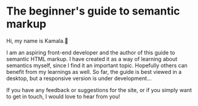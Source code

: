 # The beginner's guide to semantic markup
Hi, my name is Kamala.&#128075;

I am an aspiring front-end developer and the author of this guide to semantic HTML markup. I have created it as a way of learning about semantics myself, since I find it an important topic. Hopefully others can benefit from my learnings as well. So far, the guide is best viewed in a desktop, but a responsive version is under development...

If you have any feedback or suggestions for the site, or if you simply want to get in touch, I would love to hear from you!
